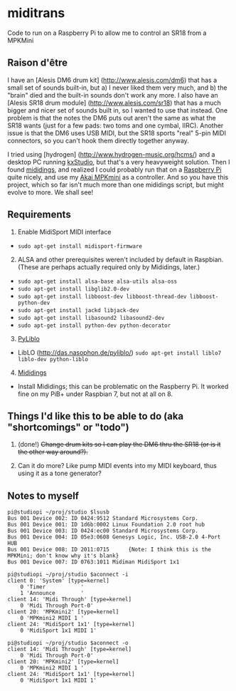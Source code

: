 # miditrans
Code to run on a Raspberry Pi to allow me to control an SR18 from a MPKMini

Raison d'être
----
I have an [Alesis DM6 drum kit] (http://www.alesis.com/dm6) that has a small set of sounds built-in, but a) I never liked them very much, and b) the "brain" died and the built-in sounds don't work any more. I also have an [Alesis SR18 drum module] (http://www.alesis.com/sr18) that has a much bigger and nicer set of sounds built in, so I wanted to use that instead. One problem is that the notes the DM6 puts out aren't the same as what the SR18 wants (just for a few pads: two toms and one cymbal, IIRC). Another issue is that the DM6 uses USB MIDI, but the SR18 sports "real" 5-pin MIDI connectors, so you can't hook them directly together anyway.

I tried using [hydrogen] (http://www.hydrogen-music.org/hcms/) and a desktop PC running [kxStudio](http:kxstudio.linuxaudio.org), but that's a very heavyweight solution. Then I found [mididings](http://das.nasophon.de/mididings/), and realized I could probably run that on a [Raspberry Pi](https://www.raspberrypi.org) quite nicely, and use my [Akai MPKmini](http://www.akaipro.com/product/mpk-mini-mkii) as a controller. And so you have this project, which so far isn't much more than one mididings script, but might evolve to more. We shall see!


Requirements
----
1) Enable MidiSport MIDI interface
 * ``sudo apt-get install midisport-firmware``

2) ALSA and other prerequisites weren't included by default in Raspbian. (These are perhaps actually required only by Mididings, later.)
 * ``sudo apt-get install alsa-base alsa-utils alsa-oss``
 * ``sudo apt-get install libglib2.0-dev``
 * ``sudo apt-get install libboost-dev libboost-thread-dev libboost-python-dev``
 * ``sudo apt-get install jackd libjack-dev``
 * ``sudo apt-get install libasound2 libasound2-dev``
 * ``sudo apt-get install python-dev python-decorator``

3) [PyLiblo](http://das.nasophon.de/pyliblo/)
 * LibLO (http://das.nasophon.de/pyliblo/) ``sudo apt-get install liblo7 liblo-dev python-liblo``
 
4) [Mididings](http://das.nasophon.de/mididings/)
 * Install Mididings; this can be problematic on the Raspberry Pi. It worked fine on my PiB+ under Raspbian 7, but not at all on 8.

Things I'd like this to be able to do (aka "shortcomings" or "todo")
----
1) (done!) <strike>Change drum kits so I can play the DM6 thru the SR18 (or is it the other way around?).</strike>

2) Can it do more? Like pump MIDI events into my MIDI keyboard, thus using it as a tone generator?


Notes to myself
----

```
pi@studiopi ~/proj/studio $lsusb
Bus 001 Device 002: ID 0424:9512 Standard Microsystems Corp. 
Bus 001 Device 001: ID 1d6b:0002 Linux Foundation 2.0 root hub
Bus 001 Device 003: ID 0424:ec00 Standard Microsystems Corp. 
Bus 001 Device 004: ID 05e3:0608 Genesys Logic, Inc. USB-2.0 4-Port HUB
Bus 001 Device 008: ID 2011:0715      {Note: I think this is the MPKMini; don't know why it's blank}
Bus 001 Device 007: ID 0763:1011 Midiman MidiSport 1x1

pi@studiopi ~/proj/studio $aconnect -i
client 0: 'System' [type=kernel]
    0 'Timer           '
    1 'Announce        '
client 14: 'Midi Through' [type=kernel]
    0 'Midi Through Port-0'
client 20: 'MPKmini2' [type=kernel]
    0 'MPKmini2 MIDI 1 '
client 24: 'MidiSport 1x1' [type=kernel]
    0 'MidiSport 1x1 MIDI 1'

pi@studiopi ~/proj/studio $aconnect -o
client 14: 'Midi Through' [type=kernel]
    0 'Midi Through Port-0'
client 20: 'MPKmini2' [type=kernel]
    0 'MPKmini2 MIDI 1 '
client 24: 'MidiSport 1x1' [type=kernel]
    0 'MidiSport 1x1 MIDI 1'

```
